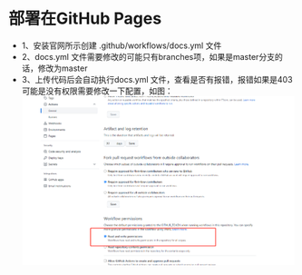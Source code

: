 # 部署在GitHub Pages

- 1、安装官网所示创建 .github/workflows/docs.yml 文件
- 2、docs.yml 文件需要修改的可能只有branches项，如果是master分支的话，修改为master
- 3、上传代码后会自动执行docs.yml 文件，查看是否有报错，报错如果是403可能是没有权限需要修改一下配置，如图：
![图片](/gitsetting.png)